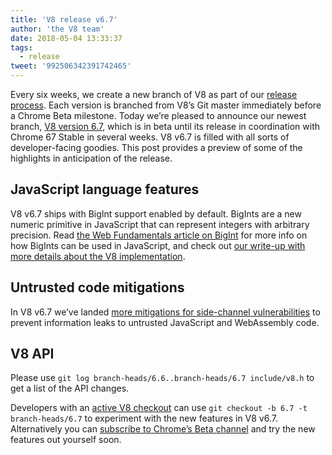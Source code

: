 ```yaml
---
title: 'V8 release v6.7'
author: 'the V8 team'
date: 2018-05-04 13:33:37
tags:
  - release
tweet: '992506342391742465'
---
```

Every six weeks, we create a new branch of V8 as part of our [release process](/docs/release-process). Each version is branched from V8’s Git master immediately before a Chrome Beta milestone. Today we’re pleased to announce our newest branch, [V8 version 6.7](https://chromium.googlesource.com/v8/v8.git/+log/branch-heads/6.7), which is in beta until its release in coordination with Chrome 67 Stable in several weeks. V8 v6.7 is filled with all sorts of developer-facing goodies. This post provides a preview of some of the highlights in anticipation of the release.

## JavaScript language features

V8 v6.7 ships with BigInt support enabled by default. BigInts are a new numeric primitive in JavaScript that can represent integers with arbitrary precision. Read [the Web Fundamentals article on BigInt](https://developers.google.com/web/updates/2018/05/bigint) for more info on how BigInts can be used in JavaScript, and check out [our write-up with more details about the V8 implementation](/blog/bigint).

## Untrusted code mitigations

In V8 v6.7 we’ve landed [more mitigations for side-channel vulnerabilities](/docs/untrusted-code-mitigations) to prevent information leaks to untrusted JavaScript and WebAssembly code.

## V8 API

Please use `git log branch-heads/6.6..branch-heads/6.7 include/v8.h` to get a list of the API changes.

Developers with an [active V8 checkout](/docs/source-code#using-git) can use `git checkout -b 6.7 -t branch-heads/6.7` to experiment with the new features in V8 v6.7. Alternatively you can [subscribe to Chrome’s Beta channel](https://www.google.com/chrome/browser/beta.html) and try the new features out yourself soon.
